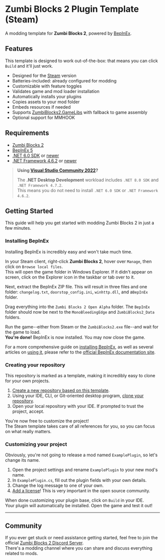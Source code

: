 ﻿# Zumbi Blocks 2 Plugin Template (Steam)

A modding template for **Zumbi Blocks 2**, powered by [BepInEx](https://github.com/BepInEx/BepInEx).

## Features

This template is designed to work out-of-the-box: that means you can click `Build` and it'll just work.

- Designed for the [Steam](https://store.steampowered.com/app/1941780/Zumbi_Blocks_2_Open_Alpha/) version
- Batteries-included: already configured for modding
- Customizable with feature toggles
- Validates game and mod loader installation
- Automatically installs your plugins
- Copies assets to your mod folder
- Embeds resources if needed
- Supports [ZumbiBlocks2.GameLibs](https://www.nuget.org/packages/ZumbiBlocks2.GameLibs/) with fallback to game assembly
- Optional support for MMHOOK

## Requirements

- [Zumbi Blocks 2](https://store.steampowered.com/app/1941780/Zumbi_Blocks_2_Open_Alpha/)
- [BepInEx 5](https://github.com/BepInEx/BepInEx/releases)
- [.NET 6.0 SDK](https://dotnet.microsoft.com/en-us/download/dotnet/6.0) or [newer](https://dotnet.microsoft.com/en-us/download)
- [.NET Framework 4.6.2](https://dotnet.microsoft.com/en-us/download/dotnet-framework/net462) or [newer](https://dotnet.microsoft.com/en-us/download/dotnet-framework)

> **Using [Visual Studio Community 2022](https://visualstudio.microsoft.com/vs/community/)?**
> 
> The **.NET Desktop Development** workload includes `.NET 8.0 SDK` and `.NET Framework 4.7.2`.  
> This means you do not need to install `.NET 6.0 SDK` or `.NET Framework 4.6.2`.

## Getting Started

This guide will help you get started with modding Zumbi Blocks 2 in just a few minutes.

### Installing BepInEx

Installing BepInEx is incredibly easy and won't take much time.

In your Steam client, right-click **Zumbi Blocks 2**, hover over `Manage`, then click on `Browse local files`.  
This will open the game folder in Windows Explorer. If it didn't appear on screen, click on the Explorer icon in the taskbar or tab over to it.

Next, extract the BepInEx ZIP file. This will result in three files and one folder: `changelog.txt`, `doorstop_config.ini`, `winhttp.dll`, and a`BepInEx` folder.

Drag everything into the `Zumbi Blocks 2 Open Alpha` folder. The `BepInEx` folder should now be next to the `MonoBleedingEdge` and `ZumbiBlocks2_Data` folders.

Run the game--either from Steam or the `ZumbiBlocks2.exe` file--and wait for the game to load.  
**You're done!** BepInEx is now installed. You may now close the game.

For a more comprehensive guide on [installing BepInEx](https://docs.bepinex.dev/articles/user_guide/installation/index.html), as well as several articles on [using it](https://docs.bepinex.dev/articles/user_guide/configuration.html), please refer to the [official BepInEx documentation site](https://docs.bepinex.dev/).

### Creating your repository

This repository is marked as a template, making it incredibly easy to clone for your own projects.

1. [Create a new repository based on this template](https://github.com/Zumbi-Blocks-2-Modding/ZumbiBlocks2.PluginTemplate.Steam/generate).
2. Using your IDE, CLI, or Git-oriented desktop program, [clone your repository](https://docs.github.com/en/repositories/creating-and-managing-repositories/cloning-a-repository).
3. Open your local repository with your IDE. If prompted to trust the project, accept.

You're now free to customize the project!  
The Steam template takes care of all references for you, so you can focus on what really matters.

### Customizing your project

Obviously, you're not going to release a mod named `ExamplePlugin`, so let's change its name.

1. Open the project settings and rename `ExamplePlugin` to your new mod's name.
2. In `ExamplePlugin.cs`, fill out the plugin fields with your own details.
3. Change the log message to one of your own.
4. [Add a license](https://choosealicense.com/)! This is very important in the open source community.

When done customizing your plugin base, click on `Build` in your IDE.  
Your plugin will automatically be installed. Open the game and test it out!

---

## Community

If you ever get stuck or need assistance getting started, feel free to join the official [Zumbi Blocks 2 Discord Server](https://discord.gg/eCWaHR9).  
There's a modding channel where you can share and discuss everything related to mods.
